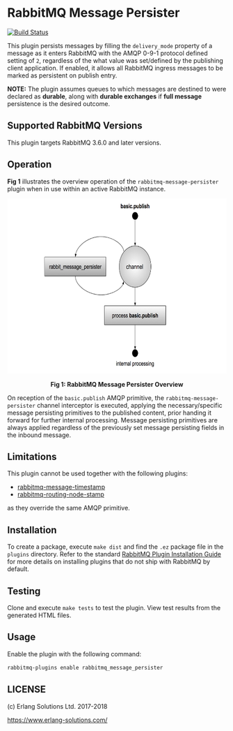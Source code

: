 # RabbitMQ Message Persister

[![Build Status](https://travis-ci.org/Ayanda-D/rabbitmq-message-persister.svg?branch=master)](https://travis-ci.org/Ayanda-D/rabbitmq-message-persister)

This plugin persists messages by filling the `delivery_mode` property of a
message as it enters RabbitMQ with the AMQP 0-9-1 protocol defined setting of
`2`, regardless of the what value was set/defined by the publishing client
application. If enabled, it allows all RabbitMQ ingress messages to be marked as
persistent on publish entry.

**NOTE:** The plugin assumes queues to which messages are destined to were
declared as **durable**, along with **durable exchanges** if **full message**
persistence is the desired outcome.

## Supported RabbitMQ Versions

This plugin targets RabbitMQ 3.6.0 and later versions.

## Operation

**Fig 1** illustrates the overview operation of the `rabbitmq-message-persister`
plugin when in use within an active RabbitMQ instance.

<p style="text-align:center"><img src="./priv/images/rabbit_message_persister.png" align="centre" height="400" width="650"></p>
<p style="text-align:center"><b>Fig 1: RabbitMQ Message Persister Overview</b>
</p>

On reception of the `basic.publish` AMQP primitive, the `rabbitmq-message-persister`
channel interceptor is executed, applying the necessary/specific message persisting
primitives to the published content, prior handing it forward for further internal
processing. Message persisting primitives are always applied regardless of the previously
set message persisting fields in the inbound message.

## Limitations

This plugin cannot be used together with the following plugins:

- [rabbitmq-message-timestamp](https://github.com/rabbitmq/rabbitmq-message-timestamp)
- [rabbitmq-routing-node-stamp](https://github.com/rabbitmq/rabbitmq-routing-node-stamp)

as they override the same AMQP primitive.

## Installation

To create a package, execute `make dist` and find the `.ez` package file in the
`plugins` directory. Refer to the standard [RabbitMQ Plugin Installation Guide](http://www.rabbitmq.com/installing-plugins.html) for more details on
installing plugins that do not ship with RabbitMQ by default.

## Testing

Clone and execute `make tests` to test the plugin. View test results from the
generated HTML files.

## Usage

Enable the plugin with the following command:

```bash
rabbitmq-plugins enable rabbitmq_message_persister
```

## LICENSE

(c) Erlang Solutions Ltd. 2017-2018

https://www.erlang-solutions.com/
